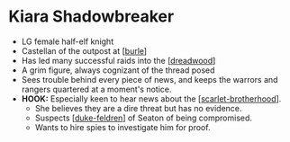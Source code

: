 # Kiara Shadowbreaker

- LG female half-elf knight
- Castellan of the outpost at [[burle]]
- Has led many successful raids into the [[dreadwood]]
- A grim figure, always cognizant of the thread posed
- Sees trouble behind every piece of news, and keeps the warrors and rangers quartered at a moment's notice.
- **HOOK:** Especially keen to hear news about the [[scarlet-brotherhood]].
  - She believes they are a dire threat but has no evidence.
  - Suspects [[duke-feldren]] of Seaton of being compromised.
  - Wants to hire spies to investigate him for proof.

[//begin]: # "Autogenerated link references for markdown compatibility"
[burle]: burle "Burle"
[dreadwood]: dreadwood "Dreadwood"
[scarlet-brotherhood]: scarlet-brotherhood "Scarlet Brotherhood"
[duke-feldren]: duke-feldren "Duke Feldren"
[//end]: # "Autogenerated link references"
